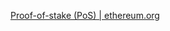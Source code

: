 
[Proof-of-stake (PoS) | ethereum.org](https://ethereum.org/en/developers/docs/consensus-mechanisms/pos/)

